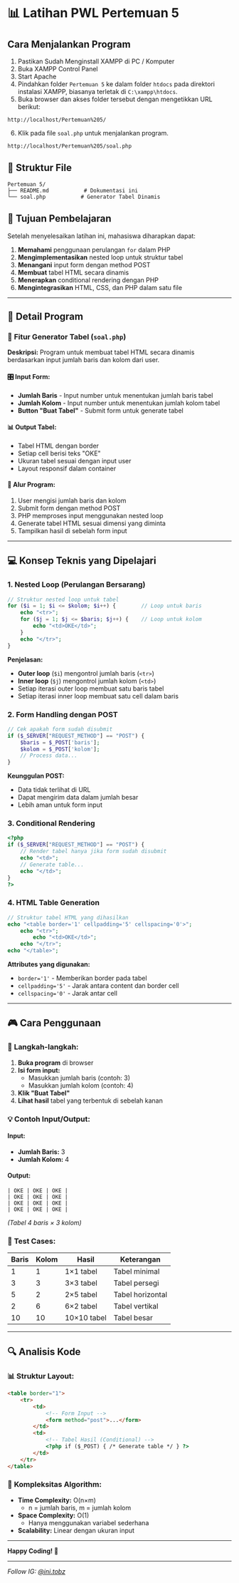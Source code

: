 # 📊 Latihan PWL Pertemuan 5

## Cara Menjalankan Program

1. Pastikan Sudah Menginstall XAMPP di PC / Komputer
2. Buka XAMPP Control Panel
3. Start Apache
4. Pindahkan folder `Pertemuan 5` ke dalam folder `htdocs` pada direktori instalasi XAMPP, biasanya terletak di `C:\xampp\htdocs`.
5. Buka browser dan akses folder tersebut dengan mengetikkan URL berikut:

```
http://localhost/Pertemuan%205/
```

6. Klik pada file `soal.php` untuk menjalankan program.

```
http://localhost/Pertemuan%205/soal.php
```

## 📁 Struktur File

```
Pertemuan 5/
├── README.md           # Dokumentasi ini
└── soal.php           # Generator Tabel Dinamis
```

## 🎯 Tujuan Pembelajaran

Setelah menyelesaikan latihan ini, mahasiswa diharapkan dapat:

1. **Memahami** penggunaan perulangan `for` dalam PHP
2. **Mengimplementasikan** nested loop untuk struktur tabel
3. **Menangani** input form dengan method POST
4. **Membuat** tabel HTML secara dinamis
5. **Menerapkan** conditional rendering dengan PHP
6. **Mengintegrasikan** HTML, CSS, dan PHP dalam satu file

---

## 📝 Detail Program

### 🔧 **Fitur Generator Tabel (`soal.php`)**

**Deskripsi:** Program untuk membuat tabel HTML secara dinamis berdasarkan input jumlah baris dan kolom dari user.

#### 🎛️ **Input Form:**

-   **Jumlah Baris** - Input number untuk menentukan jumlah baris tabel
-   **Jumlah Kolom** - Input number untuk menentukan jumlah kolom tabel
-   **Button "Buat Tabel"** - Submit form untuk generate tabel

#### 📊 **Output Tabel:**

-   Tabel HTML dengan border
-   Setiap cell berisi teks "OKE"
-   Ukuran tabel sesuai dengan input user
-   Layout responsif dalam container

#### 🔄 **Alur Program:**

1. User mengisi jumlah baris dan kolom
2. Submit form dengan method POST
3. PHP memproses input menggunakan nested loop
4. Generate tabel HTML sesuai dimensi yang diminta
5. Tampilkan hasil di sebelah form input

---

## 💻 Konsep Teknis yang Dipelajari

### 1. **Nested Loop (Perulangan Bersarang)**

```php
// Struktur nested loop untuk tabel
for ($i = 1; $i <= $kolom; $i++) {        // Loop untuk baris
    echo "<tr>";
    for ($j = 1; $j <= $baris; $j++) {    // Loop untuk kolom
        echo "<td>OKE</td>";
    }
    echo "</tr>";
}
```

**Penjelasan:**

-   **Outer loop** (`$i`) mengontrol jumlah baris (`<tr>`)
-   **Inner loop** (`$j`) mengontrol jumlah kolom (`<td>`)
-   Setiap iterasi outer loop membuat satu baris tabel
-   Setiap iterasi inner loop membuat satu cell dalam baris

### 2. **Form Handling dengan POST**

```php
// Cek apakah form sudah disubmit
if ($_SERVER["REQUEST_METHOD"] == "POST") {
    $baris = $_POST['baris'];
    $kolom = $_POST['kolom'];
    // Process data...
}
```

**Keunggulan POST:**

-   Data tidak terlihat di URL
-   Dapat mengirim data dalam jumlah besar
-   Lebih aman untuk form input

### 3. **Conditional Rendering**

```php
<?php
if ($_SERVER["REQUEST_METHOD"] == "POST") {
    // Render tabel hanya jika form sudah disubmit
    echo "<td>";
    // Generate table...
    echo "</td>";
}
?>
```

### 4. **HTML Table Generation**

```php
// Struktur tabel HTML yang dihasilkan
echo "<table border='1' cellpadding='5' cellspacing='0'>";
    echo "<tr>";
        echo "<td>OKE</td>";
    echo "</tr>";
echo "</table>";
```

**Attributes yang digunakan:**

-   `border='1'` - Memberikan border pada tabel
-   `cellpadding='5'` - Jarak antara content dan border cell
-   `cellspacing='0'` - Jarak antar cell

---

## 🎮 Cara Penggunaan

### 📝 **Langkah-langkah:**

1. **Buka program** di browser
2. **Isi form input:**
    - Masukkan jumlah baris (contoh: 3)
    - Masukkan jumlah kolom (contoh: 4)
3. **Klik "Buat Tabel"**
4. **Lihat hasil** tabel yang terbentuk di sebelah kanan

### 💡 **Contoh Input/Output:**

#### Input:

-   **Jumlah Baris:** 3
-   **Jumlah Kolom:** 4

#### Output:

```
| OKE | OKE | OKE |
| OKE | OKE | OKE |
| OKE | OKE | OKE |
| OKE | OKE | OKE |
```

_(Tabel 4 baris × 3 kolom)_

### 🔢 **Test Cases:**

| Baris | Kolom | Hasil       | Keterangan       |
| ----- | ----- | ----------- | ---------------- |
| 1     | 1     | 1×1 tabel   | Tabel minimal    |
| 3     | 3     | 3×3 tabel   | Tabel persegi    |
| 5     | 2     | 2×5 tabel   | Tabel horizontal |
| 2     | 6     | 6×2 tabel   | Tabel vertikal   |
| 10    | 10    | 10×10 tabel | Tabel besar      |

---

## 🔍 Analisis Kode

### 📊 **Struktur Layout:**

```html
<table border="1">
    <tr>
        <td>
            <!-- Form Input -->
            <form method="post">...</form>
        </td>
        <td>
            <!-- Tabel Hasil (Conditional) -->
            <?php if ($_POST) { /* Generate table */ } ?>
        </td>
    </tr>
</table>
```

### 🧮 **Kompleksitas Algorithm:**

-   **Time Complexity:** O(n×m)
    -   n = jumlah baris, m = jumlah kolom
-   **Space Complexity:** O(1)
    -   Hanya menggunakan variabel sederhana
-   **Scalability:** Linear dengan ukuran input

---

**Happy Coding! 🚀**

---

_Follow IG: [@ini.tobz](https://www.instagram.com/@ini.tobz)_
